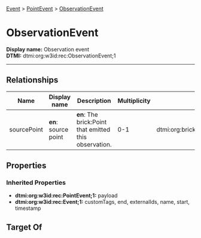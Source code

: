 [Event](../Event.md) > [PointEvent](PointEvent.md) > [ObservationEvent](.)
# ObservationEvent

**Display name:** Observation event<br />
**DTMI:** dtmi:org:w3id:rec:ObservationEvent;1

---
## Relationships
|Name|Display name|Description|Multiplicity|Target|Properties|Writable|
|-|-|-|-|-|-|-|
|sourcePoint|**en**: source point|**en**: The brick:Point that emitted this observation.|0-1|dtmi:org:brickschema:schema:Brick:Point;1||True|
## Properties
### Inherited Properties
* **dtmi:org:w3id:rec:PointEvent;1:** payload
* **dtmi:org:w3id:rec:Event;1:** customTags, end, externalIds, name, start, timestamp
## Target Of
